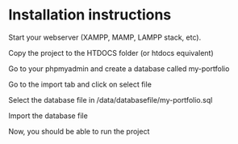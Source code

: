 # Installation instructions

Start your webserver (XAMPP, MAMP, LAMPP stack, etc).

Copy the project to the HTDOCS folder (or htdocs equivalent)

Go to your phpmyadmin and create a database called my-portfolio

Go to the import tab and click on select file

Select the database file in /data/databasefile/my-portfolio.sql

Import the database file

Now, you should be able to run the project